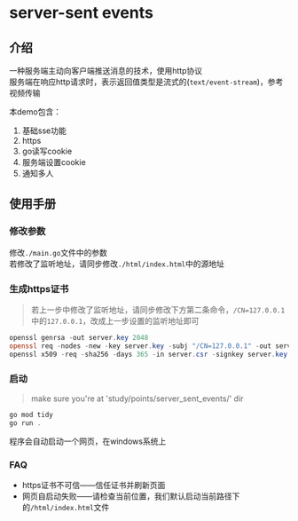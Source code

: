 # server-sent events

## 介绍

一种服务端主动向客户端推送消息的技术，使用http协议  
服务端在响应http请求时，表示返回值类型是流式的(```text/event-stream```)，参考视频传输

本demo包含：

1. 基础sse功能
2. https
3. go读写cookie
4. 服务端设置cookie
5. 通知多人

## 使用手册

### 修改参数

修改```./main.go```文件中的参数  
若修改了监听地址，请同步修改```./html/index.html```中的源地址

### 生成https证书

> 若上一步中修改了监听地址，请同步修改下方第二条命令，```/CN=127.0.0.1```中的```127.0.0.1```，改成上一步设置的监听地址即可

```powershell 
openssl genrsa -out server.key 2048
openssl req -nodes -new -key server.key -subj "/CN=127.0.0.1" -out server.csr
openssl x509 -req -sha256 -days 365 -in server.csr -signkey server.key -out server.crt
```

### 启动

> make sure you're at 'study/points/server_sent_events/' dir

```powershell 
go mod tidy
go run .
```

程序会自动启动一个网页，在windows系统上

### FAQ

- https证书不可信——信任证书并刷新页面
- 网页自启动失败——请检查当前位置，我们默认启动当前路径下的```/html/index.html```文件
